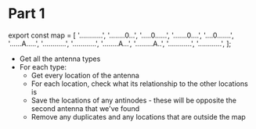 # Part 1

export const map = [
'............',
'........0...',
'.....0......',
'.......0....',
'....0.......',
'......A.....',
'............',
'............',
'........A...',
'.........A..',
'............',
'............',
];

- Get all the antenna types
- For each type:
  - Get every location of the antenna
  - For each location, check what its relationship to the other locations is
  - Save the locations of any antinodes - these will be opposite the second antenna that we've found
  - Remove any duplicates and any locations that are outside the map
